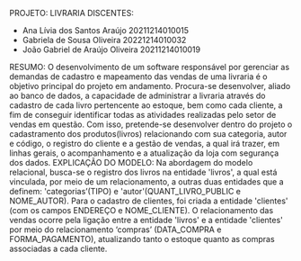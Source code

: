 PROJETO: LIVRARIA
DISCENTES:
- Ana Lívia dos Santos Araújo 20211214010015
- Gabriela de Sousa Oliveira 20221214010032
- João Gabriel de Araújo Oliveira 20211214010019
  
RESUMO:
O desenvolvimento de um software responsável por gerenciar as
demandas de cadastro e mapeamento das vendas de uma livraria é o objetivo
principal do projeto em andamento. Procura-se desenvolver, aliado ao banco de
dados, a capacidade de administrar a livraria através do cadastro de cada livro
pertencente ao estoque, bem como cada cliente, a fim de conseguir identificar
todas as atividades realizadas pelo setor de vendas em questão. Com isso,
pretende-se desenvolver dentro do projeto o cadastramento dos produtos(livros)
relacionando com sua categoria, autor e código, o registro do cliente e a gestão
de vendas, a qual irá trazer, em linhas gerais, o acompanhamento e a
atualização da loja com segurança dos dados.
EXPLICAÇÃO DO MODELO:
Na abordagem do modelo relacional, busca-se o registro dos livros na
entidade 'livros', a qual está vinculada, por meio de um relacionamento, a outras
duas entidades que a definem: 'categorias’(TIPO) e
'autor'(QUANT_LIVRO_PUBLIC e NOME_AUTOR). Para o cadastro de clientes,
foi criada a entidade 'clientes' (com os campos ENDEREÇO e NOME_CLIENTE).
O relacionamento das vendas ocorre pela ligação entre a entidade 'livros' e a
entidade 'clientes' por meio do relacionamento ‘compras’ (DATA_COMPRA e
FORMA_PAGAMENTO), atualizando tanto o estoque quanto as compras
associadas a cada cliente.
